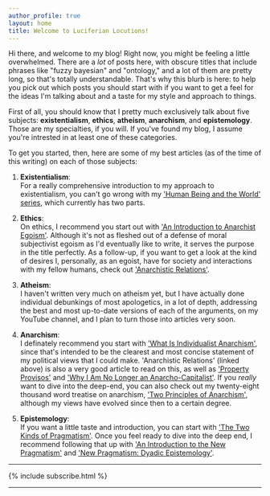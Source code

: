 ```yaml
---
author_profile: true
layout: home
title: Welcome to Luciferian Locutions!
---
```


Hi there, and welcome to my blog! Right now, you might be feeling a little overwhelmed. There are a *lot* of posts here, with obscure titles that include phrases like "fuzzy bayesian" and "ontology," and a lot of them are pretty long, so that's totally understandable. That's why this blurb is here: to help you pick out which posts you should start with if you want to get a feel for the ideas I'm talking about and a taste for my style and approach to things.

First of all, you should know that I pretty much exclusively talk about five subjects: **existentialism**, **ethics**, **atheism**, **anarchism**, and **epistemology**. Those are my specialties, if you will. If you've found my blog, I assume you're intrested in at least one of these categories.

To get you started, then, here are some of my best articles (as of the time of this writing) on each of those subjects:

1. **Existentialism**: \
   For a really comprehensive introduction to my approach to existentialism, you can't go wrong with my ['Human Being and the World' series](https://blog.alexisdumas.org/2021/10/11/life-meaning.html), which currently has two parts.

2. **Ethics**: \
   On ethics, I recommend you start out with ['An Introduction to Anarchist Egoism'](https://blog.alexisdumas.org/2021/12/08/egoism.html). Although it's not as fleshed out of a defense of moral subjectivist egoism as I'd eventually like to write, it serves the purpose in the title perfectly. As a follow-up, if you want to get a look at the kind of desires I, personally, as an egoist, have for society and interactions with my fellow humans, check out ['Anarchistic Relations'](https://blog.alexisdumas.org/2021/12/19/relations.html).

3. **Atheism**: \
   I haven't written very much on atheism yet, but I have actually done individual debunkings of most apologetics, in a lot of depth, addressing the best and most up-to-date versions of each of the arguments, on my YouTube channel, and I plan to turn those into articles very soon.

4. **Anarchism**: \
   I definately recommend you start with ['What Is Individualist Anarchism'](https://blog.alexisdumas.org/2022/01/17/what-is-individualist-anarchism.html), since that's intended to be the clearest and most concise statement of my political views that I could make. 'Anarchistic Relations' (linked above) is also a very good article to read on this, as well as ['Property Provisos'](https://blog.alexisdumas.org/2021/12/24/difference-principle.html) and ['Why I Am No Longer an Anarcho-Capitalist'](https://blog.alexisdumas.org/2021/12/09/not-ancap.html). If you *really* want to dive into the deep-end, you can also check out my twenty-eight thousand word treatise on anarchism, ['Two Principles of Anarchism'](https://blog.alexisdumas.org/2021/10/27/reciprocity.html), although my views have evolved since then to a certain degree.

5. **Epistemology**: \
   If you want a little taste and introduction, you can start with ['The Two Kinds of Pragmatism'](http://127.0.0.1:4000/2021/07/24/pragmatism.html). Once you feel ready to dive into the deep end, I recommend following that up with ['An Introduction to the New Pragmatism'](https://blog.alexisdumas.org/2022/01/03/fuzzy-logic.html) and ['New Pragmatism: Dyadic Epistemology'](https://blog.alexisdumas.org/2022/02/06/dyadic-epistemology.html).

<hr/>

{% include subscribe.html %}

<hr/>
